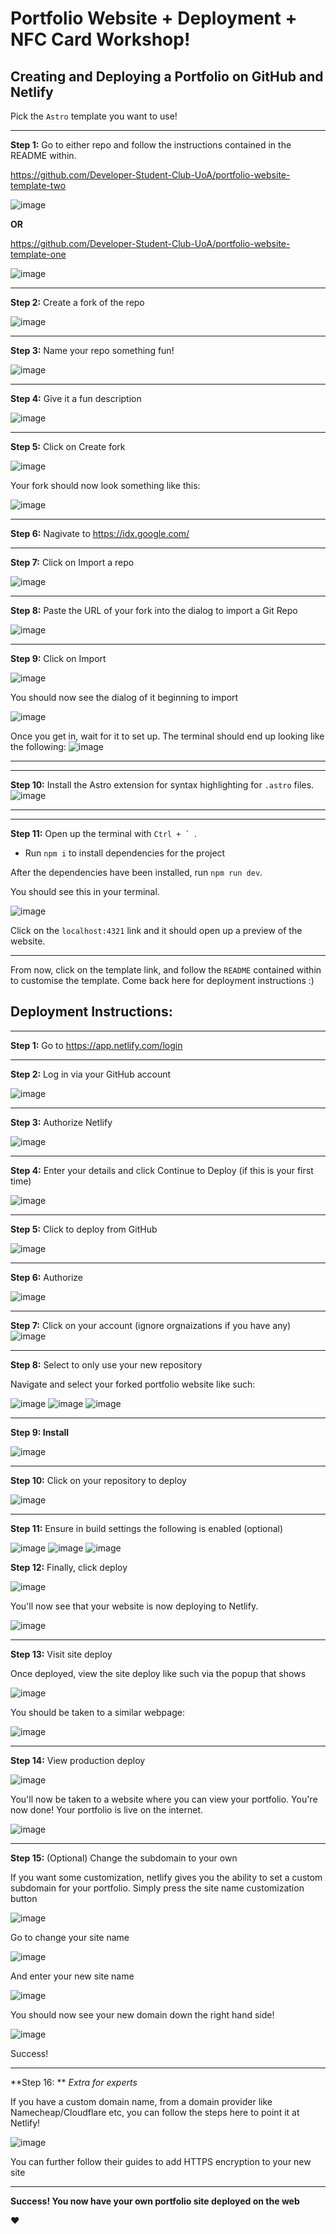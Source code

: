 # Portfolio Website + Deployment + NFC Card Workshop!

## Creating and Deploying a Portfolio on GitHub and Netlify

Pick the `Astro` template you want to use!

*** 
**Step 1:** Go to either repo and follow the instructions contained in the README within.

https://github.com/Developer-Student-Club-UoA/portfolio-website-template-two

![image](https://github.com/user-attachments/assets/f8eb74b5-148b-446a-bc78-92699ec08cfe)

**OR**

https://github.com/Developer-Student-Club-UoA/portfolio-website-template-one

![image](https://github.com/user-attachments/assets/d13d0f43-2a4b-4ef4-b33c-df5183e1fa9f)

*** 
**Step 2:** Create a fork of the repo

![image](https://github.com/user-attachments/assets/6cacc3ba-be96-496c-8d85-d7debb9700d0)
*** 
**Step 3:** Name your repo something fun!

![image](https://github.com/user-attachments/assets/6d5f4065-8caa-4287-a4dd-975e426f1b29)
*** 
**Step 4:** Give it a fun description

![image](https://github.com/user-attachments/assets/c620eae9-e0ab-4741-8b0d-56fc46993d16)
*** 
**Step 5:** Click on Create fork

![image](https://github.com/user-attachments/assets/a4ab5965-6bfc-42a8-806d-7617f8bdd678)

Your fork should now look something like this:

![image](https://github.com/user-attachments/assets/2c88b8aa-29cb-4928-8196-759191c4376e)
*** 
**Step 6:** Nagivate to https://idx.google.com/
*** 
**Step 7:** Click on Import a repo

![image](https://github.com/user-attachments/assets/f584e493-908a-4d16-ae0f-2a5f190eb8b0)
*** 
**Step 8:** Paste the URL of your fork into the dialog to import a Git Repo

![image](https://github.com/user-attachments/assets/34f25d05-7372-4a1d-a5ec-f05ad643eb43)
***
**Step 9:** Click on Import

![image](https://github.com/user-attachments/assets/e7e884ee-1c83-4559-a642-4b33fce8b2c4)

You should now see the dialog of it beginning to import

![image](https://github.com/user-attachments/assets/03341574-942a-46ea-b6a6-0cf77f10cc4f)

Once you get in, wait for it to set up. The terminal should end up looking like the following:
![image](https://github.com/user-attachments/assets/9b98b4a5-fbf0-469d-bb33-8c441579e7f8)
***

***
**Step 10:** Install the Astro extension for syntax highlighting for `.astro` files.
![image](https://github.com/user-attachments/assets/ac4d796c-abe5-4739-b377-6f76b377464b)
***

***
**Step 11:** Open up the terminal with ``Ctrl + ` ``.
* Run `npm i` to install dependencies for the project

After the dependencies have been installed, run `npm run dev`.

You should see this in your terminal.

![image](https://github.com/user-attachments/assets/441ec4ed-646a-489b-a415-22287e96daef)

Click on the `localhost:4321` link and it should open up a preview of the website.
***

From now, click on the template link, and follow the `README` contained within to customise the template. Come back here for deployment instructions :)

## Deployment Instructions:
***
**Step 1:** Go to https://app.netlify.com/login
***
**Step 2:** Log in via your GitHub account

![image](https://github.com/user-attachments/assets/38e5b77b-7f7a-43b3-86bf-7cfea3e0d842)
***
**Step 3:** Authorize Netlify

![image](https://github.com/user-attachments/assets/ada765a7-b345-44d4-a39c-0034624bffd2)
***
**Step 4:** Enter your details and click Continue to Deploy (if this is your first time)

![image](https://github.com/user-attachments/assets/b654cf61-2c4b-445c-8a0f-d70e843e2f3c)
***
**Step 5:** Click to deploy from GitHub

![image](https://github.com/user-attachments/assets/dda93e4d-c21b-4197-99b6-38272c70b802)
***
**Step 6:** Authorize

![image](https://github.com/user-attachments/assets/f9f80266-b190-4678-9c0e-0e2bdecd2947)
***
**Step 7:** Click on your account (ignore orgnaizations if you have any)
![image](https://github.com/user-attachments/assets/3305de32-634f-4e29-b1d4-9a4914111434)
***
**Step 8:** Select to only use your new repository

Navigate and select your forked portfolio website like such:

![image](https://github.com/user-attachments/assets/6ba300f4-cbd2-40b1-90e9-18a4e8f8b5de)
![image](https://github.com/user-attachments/assets/a0aef109-b576-4371-b952-37a4b8c2ff72)
![image](https://github.com/user-attachments/assets/712d6611-0d07-4084-ad58-d124cfc81d87)
***
**Step 9: Install**

![image](https://github.com/user-attachments/assets/fc493fd6-ae5d-48d7-a2b9-bf425229eb56)
***
**Step 10:** Click on your repository to deploy

![image](https://github.com/user-attachments/assets/0098ed32-4ed7-4fba-96bb-7f411dc090b1)
***
**Step 11:** Ensure in build settings the following is enabled (optional)

![image](https://github.com/user-attachments/assets/a617a87b-eda2-4757-9b6e-cd5f052f8c6e)
![image](https://github.com/user-attachments/assets/a617a87b-eda2-4757-9b6e-cd5f052f8c6e)
![image](https://github.com/user-attachments/assets/bc7ed6d5-5129-43e9-9290-c38b0d4ba134)

**Step 12:** Finally, click deploy

![image](https://github.com/user-attachments/assets/0c37c1bd-25d4-456b-8e33-ecbc9a044fbd)

You'll now see that your website is now deploying to Netlify.

![image](https://github.com/user-attachments/assets/6b3f80b7-2241-47db-93ae-b18627eb938d)
***
**Step 13:** Visit site deploy

Once deployed, view the site deploy like such via the popup that shows

![image](https://github.com/user-attachments/assets/9c4cd81a-acea-416c-8f66-6f36e2ceb489)

You should be taken to a similar webpage:

![image](https://github.com/user-attachments/assets/97aedef3-391b-4648-b626-43c2bc9a198d)
***
**Step 14:** View production deploy

![image](https://github.com/user-attachments/assets/212c8395-03d9-48aa-a891-19b5baab6657)

You'll now be taken to a website where you can view your portfolio. You're now done! Your portfolio is live on the internet.

![image](https://github.com/user-attachments/assets/0e06c633-54b0-4d97-a6be-26b392186ad0)
***
**Step 15:** (Optional) Change the subdomain to your own

If you want some customization, netlify gives you the ability to set a custom subdomain for your portfolio. Simply press the site name customization button

![image](https://github.com/user-attachments/assets/b45a044e-d499-4986-8d2d-9e08d132ca8f)

Go to change your site name

![image](https://github.com/user-attachments/assets/1a939df9-939f-4566-9440-875b0456420b)

And enter your new site name

![image](https://github.com/user-attachments/assets/c0179438-5993-477f-a5ae-0243d06d671a)

You should now see your new domain down the right hand side!

![image](https://github.com/user-attachments/assets/5b16a2c4-e6e8-460d-9add-b0eeacb61c29)

Success!
***
**Step 16: ** *Extra for experts* 

If you have a custom domain name, from a domain provider like Namecheap/Cloudflare etc, you can follow the steps here to point it at Netlify!

![image](https://github.com/user-attachments/assets/3458deed-4f11-4ebf-8896-e9d04f4f721f)

You can further follow their guides to add HTTPS encryption to your new site
***

**Success! You now have your own portfolio site deployed on the web**

❤️
